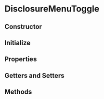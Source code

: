 # DisclosureMenuToggle

## Constructor

## Initialize

## Properties

## Getters and Setters

## Methods
